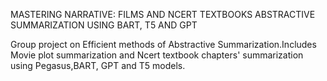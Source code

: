 MASTERING NARRATIVE: FILMS AND NCERT TEXTBOOKS ABSTRACTIVE SUMMARIZATION USING BART, T5 AND GPT

Group project on Efficient methods of Abstractive Summarization.Includes Movie plot summarization and Ncert textbook chapters' summarization using Pegasus,BART, GPT and T5 models.
